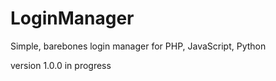 # LoginManager

Simple, barebones login manager for PHP, JavaScript, Python

version 1.0.0 in progress